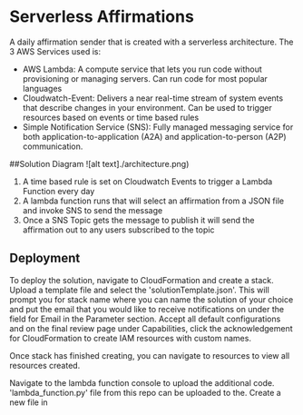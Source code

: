 # Serverless Affirmations
A daily affirmation sender that is created with a serverless architecture. The 3 AWS Services used is:
- AWS Lambda: A compute service that lets you run code without provisioning or managing servers. Can run code for most popular languages
- Cloudwatch-Event: Delivers a near real-time stream of system events that describe changes in your environment. Can be used to trigger  resources based on events or time based rules
- Simple Notification Service (SNS): Fully managed messaging service for both application-to-application (A2A) and application-to-person (A2P) communication.

##Solution Diagram
![alt text]./architecture.png)
1. A time based rule is set on Cloudwatch Events to trigger a Lambda Function every day
2. A lambda function runs that will select an affirmation from a JSON file and invoke SNS to send the message
3. Once a SNS Topic gets the message to publish it will send the affirmation out to any users subscribed to the topic

## Deployment
To deploy the solution, navigate to  CloudFormation and create a stack. Upload a template file and select the 'solutionTemplate.json'. This will prompt you for stack name where you can name the solution of your choice and put the email that you would like to receive notifications on under the field for Email in the Parameter section. Accept all default configurations and on the final review page under Capabilities, click the acknowledgement for CloudFormation to create IAM resources with custom names.

Once stack has finished creating, you can navigate to resources to view all resources created.

Navigate to the lambda function console to upload the additional code. 'lambda_function.py' file from this repo can be uploaded to the. Create a new file in
